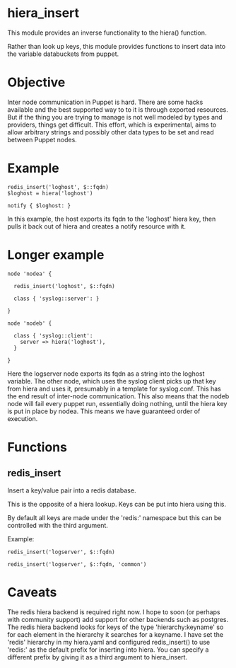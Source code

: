 hiera_insert
============


This module provides an inverse functionality to the hiera() function.

Rather than look up keys, this module provides functions to insert data into the variable databuckets from puppet.


Objective
=========

Inter node communication in Puppet is hard. There are some hacks available and the best supported way to to it is through exported resources. But if the thing you are trying to manage is not well modeled by types and providers, things get difficult. This effort, which is experimental, aims to allow arbitrary strings and possibly other data types to be set and read between Puppet nodes.


Example
=======


```puppet
redis_insert('loghost', $::fqdn)
$loghost = hiera('loghost')

notify { $loghost: }
```


In this example, the host exports its fqdn to the 'loghost' hiera key, then pulls it back out of hiera and creates a notify resource with it.




Longer example
==============


```puppet
node 'nodea' {

  redis_insert('loghost', $::fqdn)

  class { 'syslog::server': }

}

node 'nodeb' {

  class { 'syslog::client':
    server => hiera('loghost'),
  }

}
```

Here the logserver node exports its fqdn as a string into the loghost variable. The other node, which uses the syslog client picks up that key from hiera and uses it, presumably in a template for syslog.conf. This has the end result of inter-node communication. This also means that the nodeb node will fail every puppet run, essentially doing nothing, until the hiera key is put in place by nodea. This means we have guaranteed order of execution.



Functions
=========


redis_insert
------------

Insert a key/value pair into a redis database.

This is the opposite of a hiera lookup. Keys can be put into hiera using this. 

By default all keys are made under the 'redis:' namespace but this can be
controlled with the third argument.

Example:

    redis_insert('logserver', $::fqdn)

    redis_insert('logserver', $::fqdn, 'common')



Caveats
=======

The redis hiera backend is required right now. I hope to soon (or perhaps with community support) add support for other backends such as postgres. The redis hiera backend looks for keys of the type 'hierarchy:keyname' so for each element in the hierarchy it searches for a keyname. I have set the 'redis' hierarchy in my hiera.yaml and configured redis_insert() to use 'redis:' as the default prefix for inserting into hiera. You can specify a different prefix by giving it as a third argument to hiera_insert.
